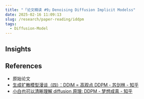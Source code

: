 ```yaml
---
title: "「论文精读 #9」Denoising Diffusion Implicit Modelss"
date: 2025-02-16 11:09:13
slug: /research/paper-reading/iddpm
tags:
  - Diffusion-Model
---
```


## Insights

## References

- 原始论文
- [生成扩散模型漫谈（四）：DDIM = 高观点 DDPM - 苏剑林 - 知乎](https://zhuanlan.zhihu.com/p/549366342)
- [小白也可以清晰理解 diffusion 原理: DDPM - 梦想成真 - 知乎](https://zhuanlan.zhihu.com/p/693535104)
